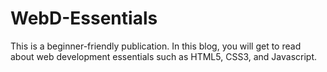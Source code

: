 # WebD-Essentials
This is a beginner-friendly publication. In this blog, you will get to read about web development essentials such as HTML5, CSS3, and Javascript.
